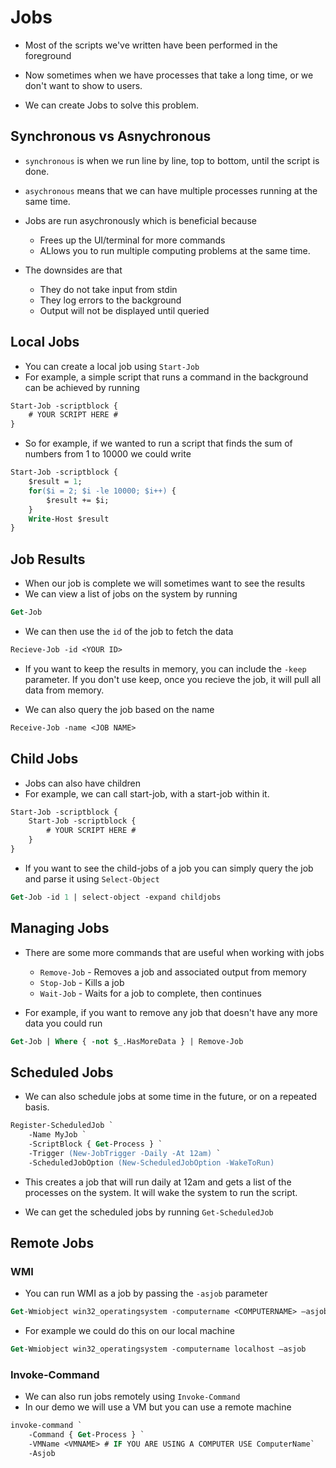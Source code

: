 # Jobs

- Most of the scripts we've written have been performed in the 
    foreground

- Now sometimes when we have processes that take a long time,
    or we don't want to show to users.

- We can create Jobs to solve this problem.

## Synchronous vs Asnychronous

- `synchronous` is when we run line by line, top to bottom, until
    the script is done.

- `asychronous` means that we can have multiple processes running at the same time. 

- Jobs are run asychronously which is beneficial because
    - Frees up the UI/terminal for more commands
    - ALlows you to run multiple computing problems at the same 
        time.
- The downsides are that
    - They do not take input from stdin
    - They log errors to the background
    - Output will not be displayed until queried

## Local Jobs

- You can create a local job using `Start-Job`
- For example, a simple script that runs a command in the 
    background can be achieved by running

```ps
Start-Job -scriptblock { 
    # YOUR SCRIPT HERE # 
}
```

- So for example, if we wanted to run a script that finds the sum
    of numbers from 1 to 10000 we could write

```ps
Start-Job -scriptblock { 
    $result = 1;
    for($i = 2; $i -le 10000; $i++) {
        $result += $i;
    }
    Write-Host $result
}
```
## Job Results

- When our job is complete we will sometimes want to see the results
- We can view a list of jobs on the system by running

```ps
Get-Job
```

- We can then use the `id` of the job to fetch the data

```ps
Recieve-Job -id <YOUR ID>
```

- If you want to keep the results in memory, you can include
    the `-keep` parameter. If you don't use keep, once you
    recieve the job, it will pull all data from memory.

- We can also query the job based on the name

```ps
Receive-Job -name <JOB NAME>
```

## Child Jobs

- Jobs can also have children
- For example, we can call start-job, with a start-job within
    it.

```ps
Start-Job -scriptblock { 
    Start-Job -scriptblock { 
        # YOUR SCRIPT HERE # 
    }
}
```

- If you want to see the child-jobs of a job you can simply
    query the job and parse it using `Select-Object`

```ps
Get-Job -id 1 | select-object -expand childjobs
```

## Managing Jobs

- There are some more commands that are useful when working with
    jobs
    
    - `Remove-Job` - Removes a job and associated output from 
        memory
    - `Stop-Job` - Kills a job
    - `Wait-Job` - Waits for a job to complete, then continues

- For example, if you want to remove any job that doesn't have 
    any more data you could run

```ps
Get-Job | Where { -not $_.HasMoreData } | Remove-Job
```

## Scheduled Jobs

- We can also schedule jobs at some time in the future, or on a 
    repeated basis.

```ps
Register-ScheduledJob `
    -Name MyJob `
    -ScriptBlock { Get-Process } `
    -Trigger (New-JobTrigger -Daily -At 12am) `
    -ScheduledJobOption (New-ScheduledJobOption -WakeToRun)
```

- This creates a job that will run daily at 12am and gets a list
    of the processes on the system. It will wake the system to
    run the script.

- We can get the scheduled jobs by running `Get-ScheduledJob`

## Remote Jobs

### WMI

- You can run WMI as a job by passing the `-asjob` parameter

```ps
Get-Wmiobject win32_operatingsystem -computername <COMPUTERNAME> –asjob
```

- For example we could do this on our local machine

```ps
Get-Wmiobject win32_operatingsystem -computername localhost –asjob

```

### Invoke-Command

- We can also run jobs remotely using `Invoke-Command`
- In our demo we will use a VM but you can use a remote machine

```ps
invoke-command `
    -Command { Get-Process } `
    -VMName <VMNAME> # IF YOU ARE USING A COMPUTER USE ComputerName`
    -Asjob
```